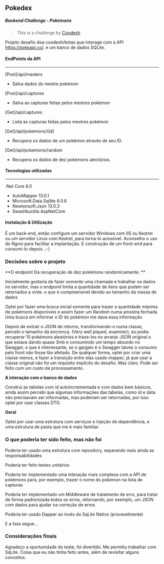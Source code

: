 ## Pokedex
##### Backend Challenge - Pokémons

> This is a challenge by [Coodesh](https://coodesh.com/)

Projeto desafio doa coodesh/kotas que interage com a API https://pokeapi.co/. e um banco de dados SQLite.

#### EndPoints da API
____
[Post]/api/masters
- Salva dados do mestre pokémon

[Post]/api/captures
- Salva as capturas feitas pelos mestres pokémon

[Get]/api/captures
- Lista as capturas feitas pelos mestres pokémon

[Get]/api/pokemons/{id}
- Recupera os dados de um pokémon através de seu ID.

[Get]/api/pokemons/random
-  Recupera os dados de dez pokémons alectórios. 

#### Tecnologias utilizadas
____

.Net Core 8.0
-  AutoMapper 13.0.1
-  Microsoft.Data.Sqllite 8.0.6
-  Newtonsoft.Json 13.0.3
-  Swashbuckle.AspNetCore

#### Instalação & Utilização

É um back-end, então configure um servidor Windows com IIS ou Kestrel
ou um servidor Linux com Kestrel, para torna-lo acessível.
Aconselho o uso do Ngnix para facilitar a implantação. 
E construção de um front-end para consumi-lo
depois.
;-)

### Decisões sobre o projeto

**O endpoint Da recuperação de dez pokémons randomicamente. **

Inicialmente gostaria de fazer somente uma chamada e trabalhar os dados
no servidor, mas o endpoint limita a quantidade de itens que podem ser retornados a vinte. o que é compreensível devido ao tamanho da massa de dados

Optei por fazer uma busca inicial somente para trazer a quantidade máxima de
pokémons disponíveis e assim fazer um Random numa amostra fechada
Uma busca em informar o ID do pokémon me dava essa informação

Depois de extrair o JSON de retorno, transformando-o numa classe, percebi
o tamanho da encrenca. (Very well played, examiner), eu podia recuperar 10 pokémons aleatórios e traze-los no arranjo JSON original o que estava dando quase 3mb e consumindo um tempo absurdo no Swagger, o que é interessante, se o gargalo é o Swagger talvez o consumo pelo front não fosse tão afetado. De qualquer forma, optei por criar uma classe menos, e fazer a transição entre elas usado mapper, já que usar a classe original não foi um requisito implícito do desafio. Mas claro. Pode ser feito com um custo de processamento.

**A interação com o banco de dados**

Construí as tabelas com id autoincrementada e com dados bem básicos, ainda
assim percebi que algumas informações das tabelas, como id e data não precisavam ser informadas, mas poderiam ser retornadas, por isso optei por usar
classes DTO.

**Geral**

Optei por usar uma estrutura com serviços e injeção de dependência, e uma estrutura de pasta que me é mais familiar. 

### O que poderia ter sido feito, mas não foi

Poderia ter usado uma estrutura com repository, separando mais ainda as responsabilidades

Poderia ter feito testes unitários

Poderia ter implementado uma interação mais complexa com a API de pokémons
para, por exemplo, trazer o nome do pokémon na lista de capturas

Poderia ter implementado um Middleware de tratamento de erro, para tratar
de forma padronizada todos os erros, retornando, por exemplo, um JSON com 
dados para ajudar na correção de erros

Poderia ter usado Dapper ao invés do SqLite Nativo (provavelmente)

E a lista segue...

### Considerações finais

Agradeço a oportunidade do teste, foi divertido. 
Me permitiu trabalhar com SqLite. Coisa que eu não tinha feito antes, além de revisitar alguns conceitos.










